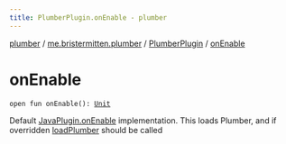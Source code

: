 ```yaml
---
title: PlumberPlugin.onEnable - plumber
---
```


[plumber](../../index.html) / [me.bristermitten.plumber](../index.html) / [PlumberPlugin](index.html) / [onEnable](./on-enable.html)

# onEnable

`open fun onEnable(): `[`Unit`](https://kotlinlang.org/api/latest/jvm/stdlib/kotlin/-unit/index.html)

Default [JavaPlugin.onEnable](https://hub.spigotmc.org/javadocs/spigot/org/bukkit/plugin/java/JavaPlugin.html#onEnable()) implementation.
This loads Plumber, and if overridden [loadPlumber](load-plumber.html) should be called

